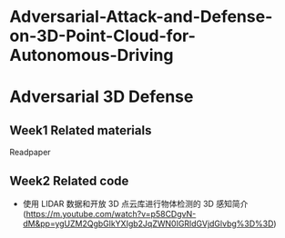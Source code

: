 # Adversarial-Attack-and-Defense-on-3D-Point-Cloud-for-Autonomous-Driving
# Adversarial 3D Defense
## Week1 Related materials
Readpaper

## Week2 Related code
- 使用 LIDAR 数据和开放 3D 点云库进行物体检测的 3D 感知简介(https://m.youtube.com/watch?v=p58CDgvN-dM&pp=ygUZM2QgbGlkYXIgb2JqZWN0IGRldGVjdGlvbg%3D%3D)
